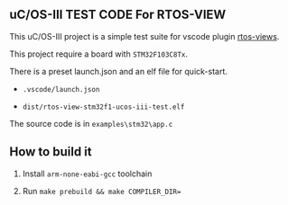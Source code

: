 ## uC/OS-III TEST CODE For RTOS-VIEW

This uC/OS-III project is a simple test suite for vscode plugin [rtos-views](https://github.com/mcu-debug/rtos-views).

This project require a board with `STM32F103C8Tx`.

There is a preset launch.json and an elf file for quick-start.

 - `.vscode/launch.json`

 - `dist/rtos-view-stm32f1-ucos-iii-test.elf`

The source code is in `examples\stm32\app.c`

## How to build it

1. Install `arm-none-eabi-gcc` toolchain

2. Run `make prebuild && make COMPILER_DIR=`
